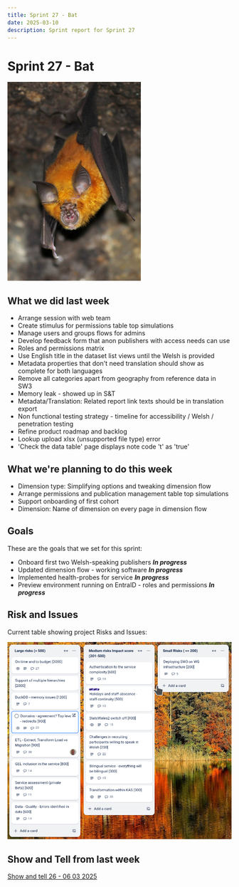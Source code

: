 ```yaml
---
title: Sprint 27 - Bat
date: 2025-03-10
description: Sprint report for Sprint 27
---
```


# Sprint 27 - Bat

![Sprint Image](bat.jpg)

## What we did last week

- Arrange session with web team
- Create stimulus for permissions table top simulations
- Manage users and groups flows for admins
- Develop feedback form that anon publishers with access needs can use
- Roles and permissions matrix
- Use English title in the dataset list views until the Welsh is provided
- Metadata properties that don't need translation should show as complete for both languages
- Remove all categories apart from geography from reference data in SW3
- Memory leak - showed up in S&T
- Metadata/Translation: Related report link texts should be in translation export
- Non functional testing strategy - timeline for accessibility / Welsh / penetration testing
- Refine product roadmap and backlog
- Lookup upload xlsx (unsupported file type) error
- 'Check the data table' page displays note code 't' as 'true'

## What we're planning to do this week

- Dimension type: Simplifying options and tweaking dimension flow
- Arrange permissions and publication management table top simulations
- Support onboarding of first cohort 
- Dimension: Name of dimension on every page in dimension flow

## Goals

These are the goals that we set for this sprint:

- Onboard first two Welsh-speaking publishers <span class="badge bg-info">_**In progress**_</span>
- Updated dimension flow - working software <span class="badge bg-info">_**In progress**_</span>
- Implemented health-probes for service  <span class="badge bg-info">_**In progress**_</span>
- Preview environment running on EntraID - roles and permissions <span class="badge bg-info">_**In progress**_</span>

## Risk and Issues

Current table showing project Risks and Issues:

![Risks and Issues](risksBoard20250310.png)

## Show and Tell from last week

[Show and tell 26 - 06 03 2025](https://docs.google.com/presentation/d/1uwufa0GenPoybC7v_txMjFQZINmghbwYd0yObbxpFQY/edit?usp=sharing)

